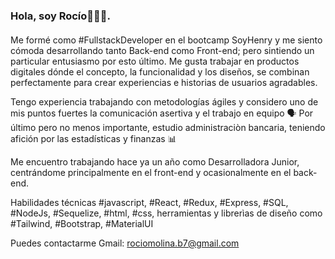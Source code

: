 

### Hola, soy Rocío👩‍💻🧉. 
####  


Me formé como #FullstackDeveloper en el bootcamp SoyHenry y me siento cómoda desarrollando tanto Back-end como Front-end; pero sintiendo un particular entusiasmo por esto último. 
Me gusta trabajar en productos digitales dónde el concepto, la funcionalidad y los diseños, se combinan perfectamente para crear experiencias e historias de usuarios agradables.

Tengo experiencia trabajando con metodologías ágiles y considero uno de mis puntos fuertes la comunicación asertiva y el trabajo en equipo 🗣
Por último pero no menos importante, estudio administraciòn bancaria, teniendo afición por las estadísticas y finanzas 📊

Me encuentro trabajando hace ya un año como Desarrolladora Junior, centrándome principalmente en el front-end y ocasionalmente en el back-end.

Habilidades técnicas 
 #javascript, #React, #Redux, #Express, #SQL, #NodeJs, #Sequelize, #html, #css, herramientas y librerìas de diseño como #Tailwind, #Bootstrap, #MaterialUI

Puedes contactarme 
Gmail: rociomolina.b7@gmail.com 

